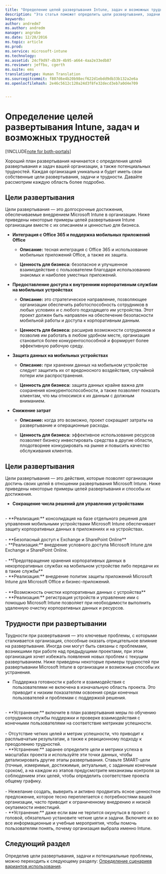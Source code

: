 ```yaml
---
title: "Определение целей развертывания Intune, задач и возможных трудностей | Документы Майкрософт"
description: "Эта статья поможет определить цели развертывания, задачи и возможные трудности для внедрения Microsoft Intune с использованием только облачной среды."
keywords: 
author: andredm7
ms.author: andredm
manager: angrobe
ms.date: 12/20/2016
ms.topic: article
ms.prod: 
ms.service: microsoft-intune
ms.technology: 
ms.assetid: 24cf9d97-db39-4b95-a664-4aa2e33edb87
ms.reviewer: jeffbu, cgerth
ms.suite: ems
translationtype: Human Translation
ms.sourcegitcommit: f807d6e4b20b98ecf622d1ebdd9db33b132a2e6a
ms.openlocfilehash: 2e46c5612c120a24d3f8fe32decd3eb7a0d4e709


---
```


# <a name="determine-intune-deployment-goals-objectives-and-challenges"></a>Определение целей развертывания Intune, задач и возможных трудностей

[!INCLUDE[note for both-portals](../includes/note-for-both-portals.md)]

Хороший план развертывания начинается с определения целей развертывания и задач вашей организации, а также потенциальных трудностей. Каждая организация уникальна и будет иметь свои собственные цели развертывания, задачи и трудности. Давайте рассмотрим каждую область более подробно.

## <a name="deployment-goals"></a>Цели развертывания

Цели развертывания — это долгосрочные достижения, обеспечиваемые внедрением Microsoft Intune в организации. Ниже приведены некоторые примеры целей развертывания Intune организации вместе с их описанием и ценностью для бизнеса.

-   **Интеграция с Office 365 и поддержка мобильных приложений Office**

    -   **Описание:** тесная интеграция с Office 365 и использование мобильных приложений Office, а также их защита.

    -   **Ценность для бизнеса:** безопасное и улучшенное взаимодействие с пользователем благодаря использованию знакомых и наиболее уместных приложений.

-   **Предоставление доступа к внутренним корпоративным службам на мобильных устройствах**

    -   **Описание:** это стратегическое направление, позволяющее организации обеспечить работоспособность сотрудников в любых условиях и с любого подходящего им устройства. Этот проект должен быть направлен на обеспечение безопасности мобильной работы и доступа к корпоративным данным.

    -   **Ценность для бизнеса:** расширив возможности сотрудников и позволив им работать в любом удобном месте, организация становится более конкурентоспособной и формирует более эффективную рабочую среду.

-   **Защита данных на мобильных устройствах**

    -   **Описание:** при хранении данных на мобильном устройстве следует защитить их от вредоносного воздействия, случайной потери или распространения.

    -   **Ценность для бизнеса:** защита данных крайне важна для сохранения конкурентоспособности, а также позволяет показать клиентам, что мы относимся к их данным с должным вниманием.

-   **Снижение затрат**

    -   **Описание:** когда это возможно, проект сокращает затраты на развертывание и операционные расходы.

    -    **Ценность для бизнеса:** эффективное использование ресурсов позволяет бизнесу инвестировать средства в другие области, плодотворнее конкурировать на рынке и повысить качество обслуживания клиентов.

## <a name="deployment-objectives"></a>Цели развертывания

Цели развертывания — это действия, которые позволят организации достичь своих целей в отношении развертывания Microsoft Intune. Ниже приведены некоторые примеры целей развертывания и способы их достижения.

-   **Сокращение числа решений для управления устройствами**
<br>
    -   **Реализация:** консолидация на базе отдельного решения для управления мобильными устройствами Microsoft Intune обеспечивает защиту корпоративных данных в приложениях и на устройствах.
<br></br>
-   **Безопасный доступ к Exchange и SharePoint Online**
<br>
    -   **Реализация:** внедрение условного доступа Microsoft Intune для Exchange и SharePoint Online.
<br></br>
-   **Предотвращение хранения корпоративных данных в некорпоративных службах на мобильном устройстве либо передачи их в такие службы**
<br>
    -   **Реализация:** внедрение политик защиты приложений Microsoft Intune для Microsoft Office и бизнес-приложений.
<br></br>
-   **Возможность очистки корпоративных данных с устройства**
<br>
    -   **Реализация:** регистрация устройств и управление ими с помощью Microsoft Intune позволяет при необходимости выполнить удаленную очистку корпоративных данных и ресурсов.

## <a name="deployment-challenges"></a>Трудности при развертывании

Трудности при развертывания — это ключевые проблемы, с которыми сталкивается организация, способные оказать отрицательное влияние на развертывание. Иногда они могут быть связаны с проблемами, возникшими при работе над предыдущими проектами, при этом организация хочет избежать появления новых проблем с текущим развертыванием. Ниже приведены некоторые примеры трудностей при развертывании Microsoft Intune в организации и возможные способы их устранения.

-   Поддержка готовности к работе и взаимодействия с пользователями не включена в изначальную область проекта.  Это приводит к низким показателям освоения среди конечных пользователей и проблемам с поддержкой решения.
<br>
    -   **Устранение:** включите в план развертывания меры по обучению сотрудников службы поддержки и проверке взаимодействия с конечными пользователями на соответствие метрикам успешности.
<br></br>
-   Отсутствие четких целей и метрик успешности, что приводит к расплывчатым результатам, а также к реакционному подходу к преодолению трудностей.
<br>
    -   **Устранение:** заранее определите цели и метрики успеха в масштабах проекта и используйте эти точки данных, чтобы детализировать другие этапы развертывания. Ставьте SMART-цели (точные, измеримые, достижимые, актуальные, с заданным конечным сроком), а на каждом из этапов предусмотрите механизмы контроля за соблюдением этих целей, чтобы определить соответствие проекта общему графику.
<br></br>
-   Нежелание создать, выверить и активно продвигать ясное ценностное предложение, которое тесно переплетается с потребностями вашей организации, часто приводит к ограниченному внедрению и низкой окупаемости инвестиций.
<br>
    -   **Устранение:** даже если вам не терпится окунуться в проект с головой, обязательно установите четкие цели и задачи. Включите их во все информационные и учебные мероприятия, чтобы помочь пользователям понять, почему организация выбрала именно Intune.

## <a name="next-section"></a>Следующий раздел

Определив цели развертывания, задачи и потенциальные проблемы, можно переходить к следующему разделу: [Определение сценариев вариантов использования](section-2-identify-use-case-scenarios.md).



<!--HONumber=Dec16_HO5-->


